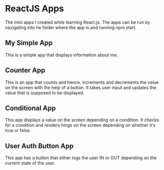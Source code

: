 # ReactJS Apps

The mini apps I created while learning React.js. The apps can be run by navigating into he folder where the app is and running npm start.

## My Simple App

This is a simple app that displays information about me. 

## Counter App

This is an app that counts and hence, increments and decrements the value on the screen with the help of a button. It takes user input and updates the value that is supposed to be displayed.

## Conditional App

This app displays a value on the screen depending on a  condition. It checks for a condition and renders hings on the screen depending on whether it's true or false.

## User Auth Button App

This app has a button that either logs the user IN or OUT depending on the current state of the user.



